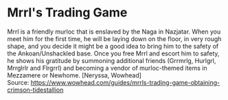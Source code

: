 # Mrrl's Trading Game

Mrrl is a friendly murloc that is enslaved by the Naga in Nazjatar. When you meet him for the first time, 
he will be laying down on the floor, in very rough shape, and you decide it might be a good idea to bring 
him to the safety of the Ankoan/Unshackled base. Once you free Mrrl and escort him to safety, he shows 
his gratitude by summoning additional friends (Grrmrlg, Hurlgrl, Mrrglrlr and Flrgrrl) and becoming a 
vendor of murloc-themed items in Mezzamere or Newhome. [Neryssa, Wowhead]  
Source: https://www.wowhead.com/guides/mrrls-trading-game-obtaining-crimson-tidestallion

